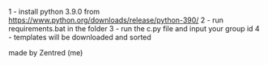 1 - install python 3.9.0 from https://www.python.org/downloads/release/python-390/
2 - run requirements.bat in the folder
3 - run the c.py file and input your group id
4 - templates will be downloaded and sorted

made by Zentred (me)
